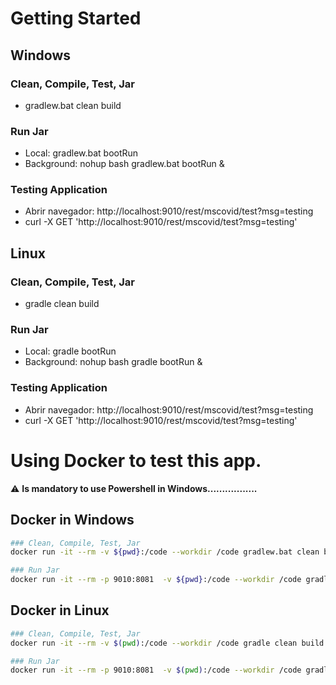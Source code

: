# Getting Started

## Windows

### Clean, Compile, Test, Jar
* gradlew.bat clean build

### Run Jar
* Local:      gradlew.bat bootRun
* Background: nohup bash gradlew.bat bootRun &

### Testing Application
* Abrir navegador: http://localhost:9010/rest/mscovid/test?msg=testing
* curl -X GET 'http://localhost:9010/rest/mscovid/test?msg=testing'

## Linux

### Clean, Compile, Test, Jar
* gradle clean build

### Run Jar
* Local:      gradle bootRun
* Background: nohup bash gradle bootRun &

### Testing Application
* Abrir navegador: http://localhost:9010/rest/mscovid/test?msg=testing
* curl -X GET 'http://localhost:9010/rest/mscovid/test?msg=testing'

# Using Docker to test this app.
⚠️ **Is mandatory to use Powershell in Windows.................**
## Docker in Windows
```bash
### Clean, Compile, Test, Jar
docker run -it --rm -v ${pwd}:/code --workdir /code gradlew.bat clean build

### Run Jar
docker run -it --rm -p 9010:8081  -v ${pwd}:/code --workdir /code gradlew.bat bootRun
```
## Docker in Linux
```bash
### Clean, Compile, Test, Jar
docker run -it --rm -v $(pwd):/code --workdir /code gradle clean build

### Run Jar
docker run -it --rm -p 9010:8081  -v $(pwd):/code --workdir /code gradle bootRun
```